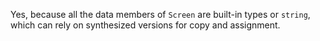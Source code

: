 Yes, because all the data members of `Screen` are built-in types or `string`, which can rely on synthesized versions for copy and assignment.

